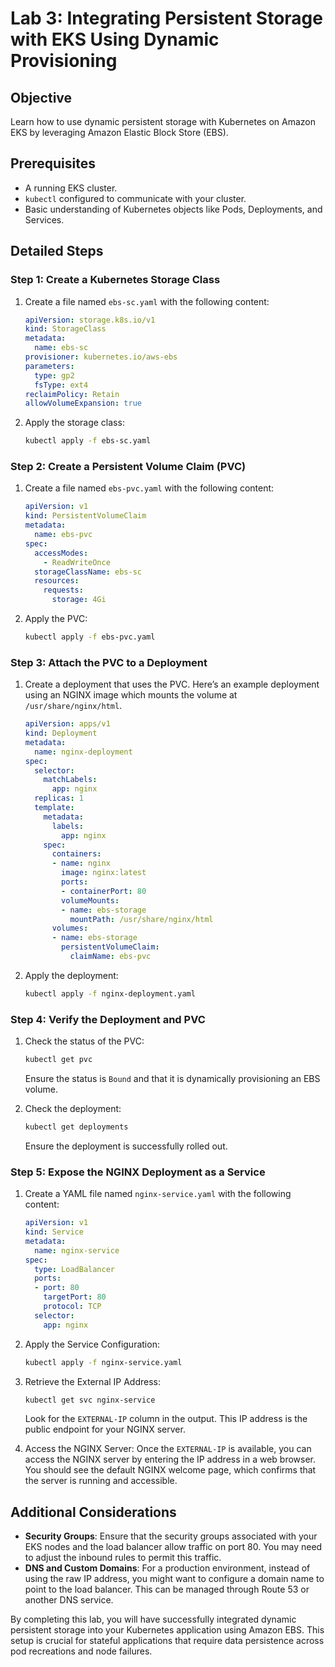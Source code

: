# Lab 3: Integrating Persistent Storage with EKS Using Dynamic Provisioning

## Objective
Learn how to use dynamic persistent storage with Kubernetes on Amazon EKS by leveraging Amazon Elastic Block Store (EBS).

## Prerequisites
- A running EKS cluster.
- `kubectl` configured to communicate with your cluster.
- Basic understanding of Kubernetes objects like Pods, Deployments, and Services.

## Detailed Steps

### Step 1: Create a Kubernetes Storage Class

1. Create a file named `ebs-sc.yaml` with the following content:
   ```yaml
   apiVersion: storage.k8s.io/v1
   kind: StorageClass
   metadata:
     name: ebs-sc
   provisioner: kubernetes.io/aws-ebs
   parameters:
     type: gp2
     fsType: ext4
   reclaimPolicy: Retain
   allowVolumeExpansion: true
   ```

2. Apply the storage class:
   ```bash
   kubectl apply -f ebs-sc.yaml
   ```

### Step 2: Create a Persistent Volume Claim (PVC)

1. Create a file named `ebs-pvc.yaml` with the following content:
   ```yaml
   apiVersion: v1
   kind: PersistentVolumeClaim
   metadata:
     name: ebs-pvc
   spec:
     accessModes:
       - ReadWriteOnce
     storageClassName: ebs-sc
     resources:
       requests:
         storage: 4Gi
   ```

2. Apply the PVC:
   ```bash
   kubectl apply -f ebs-pvc.yaml
   ```

### Step 3: Attach the PVC to a Deployment

1. Create a deployment that uses the PVC. Here’s an example deployment using an NGINX image which mounts the volume at `/usr/share/nginx/html`.
   ```yaml
   apiVersion: apps/v1
   kind: Deployment
   metadata:
     name: nginx-deployment
   spec:
     selector:
       matchLabels:
         app: nginx
     replicas: 1
     template:
       metadata:
         labels:
           app: nginx
       spec:
         containers:
         - name: nginx
           image: nginx:latest
           ports:
           - containerPort: 80
           volumeMounts:
           - name: ebs-storage
             mountPath: /usr/share/nginx/html
         volumes:
         - name: ebs-storage
           persistentVolumeClaim:
             claimName: ebs-pvc
   ```

2. Apply the deployment:
   ```bash
   kubectl apply -f nginx-deployment.yaml
   ```

### Step 4: Verify the Deployment and PVC

1. Check the status of the PVC:
   ```bash
   kubectl get pvc
   ```
   Ensure the status is `Bound` and that it is dynamically provisioning an EBS volume.

2. Check the deployment:
   ```bash
   kubectl get deployments
   ```
   Ensure the deployment is successfully rolled out.

### Step 5: Expose the NGINX Deployment as a Service

1. Create a YAML file named `nginx-service.yaml` with the following content:
   ```yaml
   apiVersion: v1
   kind: Service
   metadata:
     name: nginx-service
   spec:
     type: LoadBalancer
     ports:
     - port: 80
       targetPort: 80
       protocol: TCP
     selector:
       app: nginx
   ```

2. Apply the Service Configuration:
   ```bash
   kubectl apply -f nginx-service.yaml
   ```

3. Retrieve the External IP Address:
   ```bash
   kubectl get svc nginx-service
   ```
   Look for the `EXTERNAL-IP` column in the output. This IP address is the public endpoint for your NGINX server.

4. Access the NGINX Server:
   Once the `EXTERNAL-IP` is available, you can access the NGINX server by entering the IP address in a web browser. You should see the default NGINX welcome page, which confirms that the server is running and accessible.

## Additional Considerations
- **Security Groups**: Ensure that the security groups associated with your EKS nodes and the load balancer allow traffic on port 80. You may need to adjust the inbound rules to permit this traffic.
- **DNS and Custom Domains**: For a production environment, instead of using the raw IP address, you might want to configure a domain name to point to the load balancer. This can be managed through Route 53 or another DNS service.

By completing this lab, you will have successfully integrated dynamic persistent storage into your Kubernetes application using Amazon EBS. This setup is crucial for stateful applications that require data persistence across pod recreations and node failures.